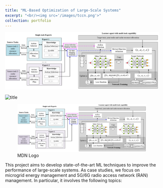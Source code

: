```yaml
---
title: "ML-Based Optimization of Large-Scale Systems"
excerpt: "<br/><img src='/images/tccn.png'>"
collection: portfolio
---
```


![avatar](/images/tccn.png "Deep Transfer Learning-enabled Network Edge Slicing")

![title](/images/iot.png "Multi-agent Bayesian Reinforcement Learning for Microgrid Energy Management")

<figure>
  <img
  src="/images/tccn.png"
  alt="**Deep Transfer Learning-enabled Network Edge Slicing**.">
  <figcaption>MDN Logo</figcaption>
</figure>


This project aims to develop state-of-the-art ML techniques to improve the performance of large-scale systems. As case studies, we focus on microgrid energy management and 5G/6G radio access network (RAN) management. In particular, it involves the following topics:



